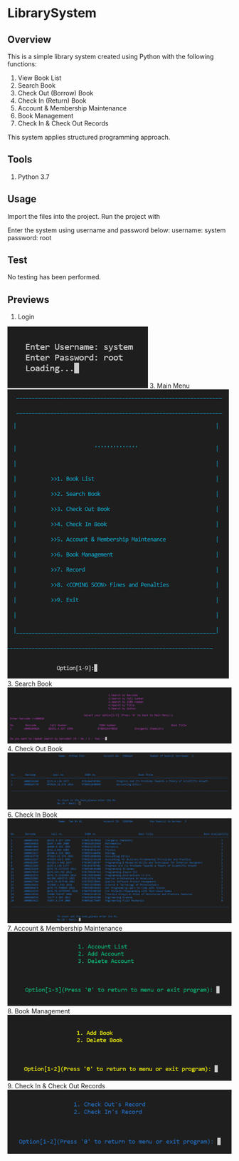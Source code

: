 # LibrarySystem

## Overview
This is a simple library system created using Python with the following functions:
1. View Book List
2. Search Book
3. Check Out (Borrow) Book
4. Check In (Return) Book
5. Account & Membership Maintenance
6. Book Management
7. Check In & Check Out Records

This system applies structured programming approach.

## Tools
1. Python 3.7

## Usage
Import the files into the project.
Run the project with 

Enter the system using username and password below:
username: system
password: root

## Test
No testing has been performed.

## Previews
1. Login
<img src="previews/Login.png">
3. Main Menu
<img src="previews/MainMenu.png">
3. Search Book
<img src="previews/SearchBook.png">
4. Check Out Book
<img src="previews/CheckIn.png">
6. Check In Book
<img src="previews/CheckOut.png">
7. Account & Membership Maintenance
<img src="previews/AccountMembershipMaintenance.png">
8. Book Management
<img src="previews/BookManagement.png">
9. Check In & Check Out Records
<img src="previews/CheckInOutRecord.png">
